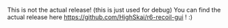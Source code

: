 This is not the actual release! (this is just used for debug) 
You can find the actual release here https://github.com/HighSkai/r6-recoil-gui ! :)
